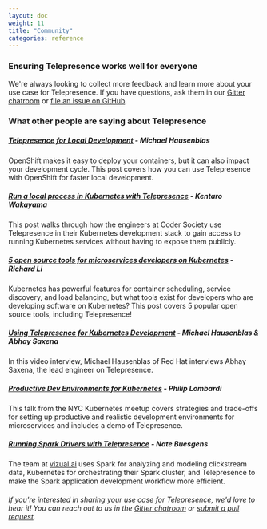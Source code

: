 ```yaml
---
layout: doc
weight: 11
title: "Community"
categories: reference
---
```


### Ensuring Telepresence works well for everyone

We're always looking to collect more feedback and learn more about your use case for Telepresence. If you have questions, ask them in our [Gitter chatroom](https://gitter.im/datawire/telepresence) or [file an issue on GitHub](https://github.com/datawire/telepresence/issues/new).

### What other people are saying about Telepresence

##### [Telepresence for Local Development](https://blog.openshift.com/telepresence-local-development/) - Michael Hausenblas
OpenShift makes it easy to deploy your containers, but it can also impact your development cycle. This post covers how you can use Telepresence with OpenShift for faster local development. 

##### [Run a local process in Kubernetes with Telepresence](https://blog.codersociety.com/run-a-local-process-in-kubernetes-with-telepresence-dc16bd593b52) - Kentaro Wakayama
This post walks through how the engineers at Coder Society use Telepresence in their Kubernetes development stack to gain access to running Kubernetes services without having to expose them publicly.

##### [5 open source tools for microservices developers on Kubernetes](https://hackernoon.com/5-open-source-tools-for-microservices-developers-on-kubernetes-4fac73c2c6ee) - Richard Li
Kubernetes has powerful features for container scheduling, service discovery, and load balancing, but what tools exist for developers who are developing software on Kubernetes? This post covers 5 popular open source tools, including Telepresence! 

##### [Using Telepresence for Kubernetes Development](https://youtu.be/G8fA_JssUG8) - Michael Hausenblas & Abhay Saxena
In this video interview, Michael Hausenblas of Red Hat interviews Abhay Saxena, the lead engineer on Telepresence. 

##### [Productive Dev Environments for Kubernetes](https://youtu.be/4cct9JgItYQ) - Philip Lombardi
This talk from the NYC Kubernetes meetup covers strategies and trade-offs for setting up productive and realistic development environments for microservices and includes a demo of Telepresence. 

##### [Running Spark Drivers with Telepresence](https://gist.github.com/natb1/6a9f17aa82aa56429c85514e8f14412a#file-running-spark-drivers-with-telepresence-md) - Nate Buesgens
The team at [vizual.ai](https://www.vizual.ai) uses Spark for analyzing and modeling clickstream data, Kubernetes for orchestrating their Spark cluster, and Telepresence to make the Spark application development workflow more efficient. 

###### If you're interested in sharing your use case for Telepresence, we'd love to hear it! You can reach out to us in the [Gitter chatroom](https://gitter.im/datawire/telepresence) or [submit a pull request](https://github.com/datawire/telepresence/pulls). 

